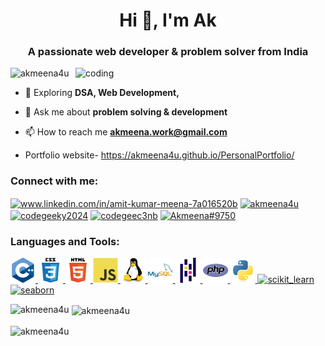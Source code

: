 


<h1 align="center">Hi 👋, I'm Ak</h1>
<h3 align="center">A passionate web developer & problem solver from India</h3>

<img  align="right" alt="coding" width="400"  src="https://www.manitobaenglishacademy.com/wp-content/uploads/2020/04/skatter-programmer.gif">


<p align="left"> <img src="https://komarev.com/ghpvc/?username=akmeena4u&label=Profile%20views&color=0e75b6&style=flat" alt="akmeena4u" /> </p>

- 🌱 Exploring **DSA, Web Development,**

- 💬 Ask me about **problem solving & development**

- 📫 How to reach me **akmeena.work@gmail.com**
- Portfolio website- https://akmeena4u.github.io/PersonalPortfolio/

<h3 align="left">Connect with me:</h3>
<p align="left">
<a href="https://linkedin.com/in/www.linkedin.com/in/amit-kumar-meena-7a016520b" target="blank"><img align="center" src="https://raw.githubusercontent.com/rahuldkjain/github-profile-readme-generator/master/src/images/icons/Social/linked-in-alt.svg" alt="www.linkedin.com/in/amit-kumar-meena-7a016520b" height="30" width="40" /></a>
<a href="https://instagram.com/akmeena4u" target="blank"><img align="center" src="https://raw.githubusercontent.com/rahuldkjain/github-profile-readme-generator/master/src/images/icons/Social/instagram.svg" alt="akmeena4u" height="30" width="40" /></a>
<a href="https://www.leetcode.com/codegeeky2024" target="blank"><img align="center" src="https://raw.githubusercontent.com/rahuldkjain/github-profile-readme-generator/master/src/images/icons/Social/leet-code.svg" alt="codegeeky2024" height="30" width="40" /></a>
<a href="https://auth.geeksforgeeks.org/user/codegeec3nb" target="blank"><img align="center" src="https://raw.githubusercontent.com/rahuldkjain/github-profile-readme-generator/master/src/images/icons/Social/geeks-for-geeks.svg" alt="codegeec3nb" height="30" width="40" /></a>
<a href="https://discord.gg/Akmeena#9750" target="blank"><img align="center" src="https://raw.githubusercontent.com/rahuldkjain/github-profile-readme-generator/master/src/images/icons/Social/discord.svg" alt="Akmeena#9750" height="30" width="40" /></a>
</p>

<h3 align="left">Languages and Tools:</h3>
<p align="left"> <a href="https://www.w3schools.com/cpp/" target="_blank" rel="noreferrer"> <img src="https://raw.githubusercontent.com/devicons/devicon/master/icons/cplusplus/cplusplus-original.svg" alt="cplusplus" width="40" height="40"/> </a> <a href="https://www.w3schools.com/css/" target="_blank" rel="noreferrer"> <img src="https://raw.githubusercontent.com/devicons/devicon/master/icons/css3/css3-original-wordmark.svg" alt="css3" width="40" height="40"/> </a> <a href="https://www.w3.org/html/" target="_blank" rel="noreferrer"> <img src="https://raw.githubusercontent.com/devicons/devicon/master/icons/html5/html5-original-wordmark.svg" alt="html5" width="40" height="40"/> </a> <a href="https://developer.mozilla.org/en-US/docs/Web/JavaScript" target="_blank" rel="noreferrer"> <img src="https://raw.githubusercontent.com/devicons/devicon/master/icons/javascript/javascript-original.svg" alt="javascript" width="40" height="40"/> </a> <a href="https://www.linux.org/" target="_blank" rel="noreferrer"> <img src="https://raw.githubusercontent.com/devicons/devicon/master/icons/linux/linux-original.svg" alt="linux" width="40" height="40"/> </a> <a href="https://www.mysql.com/" target="_blank" rel="noreferrer"> <img src="https://raw.githubusercontent.com/devicons/devicon/master/icons/mysql/mysql-original-wordmark.svg" alt="mysql" width="40" height="40"/> </a> <a href="https://pandas.pydata.org/" target="_blank" rel="noreferrer"> <img src="https://raw.githubusercontent.com/devicons/devicon/2ae2a900d2f041da66e950e4d48052658d850630/icons/pandas/pandas-original.svg" alt="pandas" width="40" height="40"/> </a> <a href="https://www.php.net" target="_blank" rel="noreferrer"> <img src="https://raw.githubusercontent.com/devicons/devicon/master/icons/php/php-original.svg" alt="php" width="40" height="40"/> </a> <a href="https://www.python.org" target="_blank" rel="noreferrer"> <img src="https://raw.githubusercontent.com/devicons/devicon/master/icons/python/python-original.svg" alt="python" width="40" height="40"/> </a> <a href="https://scikit-learn.org/" target="_blank" rel="noreferrer"> <img src="https://upload.wikimedia.org/wikipedia/commons/0/05/Scikit_learn_logo_small.svg" alt="scikit_learn" width="40" height="40"/> </a> <a href="https://seaborn.pydata.org/" target="_blank" rel="noreferrer"> <img src="https://seaborn.pydata.org/_images/logo-mark-lightbg.svg" alt="seaborn" width="40" height="40"/> </a> </p>



<p><img align="left" src="https://github-readme-stats.vercel.app/api/top-langs?username=akmeena4u&show_icons=true&locale=en&layout=compact" alt="akmeena4u" /></p>

<p>&nbsp;<img align="center" src="https://github-readme-stats.vercel.app/api?username=akmeena4u&show_icons=true&locale=en" alt="akmeena4u" /></p>

<p><img align="center" src="https://github-readme-streak-stats.herokuapp.com/?user=akmeena4u&" alt="akmeena4u" /></p>


<!--
**Akmeena4u/Akmeena4u** is a ✨ _special_ ✨ repository because its `README.md` (this file) appears on your GitHub profile.

Here are some ideas to get you started:

- 🔭 I’m currently working on ...
- 🌱 I’m currently learning ...
- 👯 I’m looking to collaborate on ...
- 🤔 I’m looking for help with ...
- 💬 Ask me about ...
- 📫 How to reach me: ...
- 😄 Pronouns: ...
- ⚡ Fun fact: ...
-->

